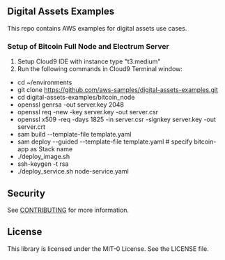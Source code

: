 ## Digital Assets Examples

This repo contains AWS examples for digital assets use cases.  


### Setup of Bitcoin Full Node and Electrum Server

1. Setup Cloud9 IDE with instance type  "t3.medium"
2. Run the following commands in Cloud9 Terminal window:
* cd ~/environments
* git clone https://github.com/aws-samples/digital-assets-examples.git
* cd digital-assets-examples/bitcoin_node
* openssl genrsa -out server.key 2048
* openssl req -new -key server.key -out server.csr
* openssl x509 -req -days 1825 -in server.csr -signkey server.key -out server.crt
* sam build --template-file template.yaml
* sam deploy --guided --template-file template.yaml # specify bitcoin-app as Stack name
* ./deploy_image.sh
* ssh-keygen -t rsa
* ./deploy_service.sh node-service.yaml

## Security

See [CONTRIBUTING](CONTRIBUTING.md#security-issue-notifications) for more information.

## License

This library is licensed under the MIT-0 License. See the LICENSE file.

